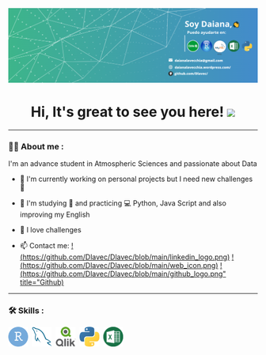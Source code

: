 <div id="header" align="center">
  <img src="https://github.com/Dlavec/Dlavec/blob/main/Cover_DL_D.png" width="900"/>
  <h1 align="center">Hi, It's great to see you here!
  <img src="https://media.giphy.com/media/hvRJCLFzcasrR4ia7z/giphy.gif" width="30px"/>
  </h1>
</div>

---
### :woman_technologist: About me : 

I'm an advance student in Atmospheric Sciences and passionate about Data

* :telescope: I'm currently working on personal projects but I need new challenges :muscle:

* :seedling: I'm studying :blue_book: and practicing :computer: Python, Java Script and also improving my English

* :heartbeat: I love challenges

* :mailbox: Contact me: 
[!(https://github.com/Dlavec/Dlavec/blob/main/linkedin_logo.png)](https://www.linkedin.com/in/daianalavecchia/)
[!(https://github.com/Dlavec/Dlavec/blob/main/web_icon.png)](https://daianalavecchia.wordpress.com/)
[!(https://github.com/Dlavec/Dlavec/blob/main/github_logo.png" title="Github)](https://github.com/Dlavec)

---
### :hammer_and_wrench: Skills :
<div id="header" align="left">
<img src="https://github.com/devicons/devicon/blob/master/icons/rstudio/rstudio-original.svg" title="R" alt="R" width="40" height="40"/>&nbsp;
<img src="https://github.com/devicons/devicon/blob/master/icons/mysql/mysql-original.svg" title="MySQL" alt="MySQL" width="40" height="40"/>&nbsp;
<img src="https://github.com/Dlavec/Dlavec/blob/main/qlik1.png" title="Qlik" alt="Qlik" width="40" height="40"/>&nbsp;
<img src="https://github.com/Dlavec/Dlavec/blob/main/python_logo.png" title="Python" alt="Python" width="40" height="40"/>&nbsp
<img src="https://github.com/Dlavec/Dlavec/blob/main/excel.png" title="Excel" alt="Excel" width="40" height="40"/>&nbsp
</div>
